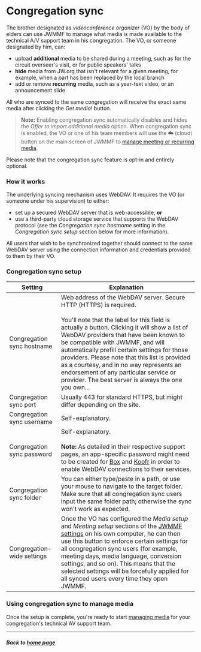 # Congregation sync

The brother designated as _videoconference organizer_ (VO) by the body of elders can use JWMMF to manage what media is made available to the technical A/V support team in his congregation.
The VO, or someone designated by him, can:

- upload **additional** media to be shared during a meeting, such as for the circuit overseer's visit, or for public speakers' talks
- **hide** media from JW.org that isn't relevant for a given meeting, for example, when a part has been replaced by the local branch
- add or remove **recurring** media, such as a year-text video, or an announcement slide

All who are synced to the same congregation will receive the exact same media after clicking the *Get media!* button.

> **Note:** Enabling congregation sync automatically disables and hides the *Offer to import additional media* option. When congregation sync is enabled, the VO or one of his team members will use the **☁️** (cloud) button on the main screen of JWMMF to [manage meeting or recurring media](https://sircharlo.github.io/jw-meeting-media-fetcher/manage-media).

Please note that the congregation sync feature is opt-in and entirely optional.


### How it works

The underlying syncing mechanism uses WebDAV. It requires the VO (or someone under his supervision) to either:

- set up a secured WebDAV server that is web-accessible, **or**
- use a third-party cloud storage service that supports the WebDAV protocol (see the *Congregation sync hostname* setting in the *Congregation sync setup* section below for more information).

All users that wish to be synchronized together should connect to the same WebDAV server using the connection information and credentials provided to them by their VO.

### Congregation sync setup


| Setting  | Explanation |
| ------------- | ------------- |
| Congregation sync hostname | Web address of the WebDAV server. Secure HTTP (HTTPS) is required. <br><br>You'll note that the label for this field is actually a button. Clicking it will show a list of WebDAV providers that have been known to be compatible with JWMMF, and will automatically prefill certain settings for those providers. Please note that this list is provided as a courtesy, and in no way represents an endorsement of any particular service or provider. The best server is always the one you own... |
| Congregation sync port | Usually 443 for standard HTTPS, but might differ depending on the site. |
| Congregation sync username  | Self-explanatory. |
| Congregation sync password | Self-explanatory. <br><br>**Note:** As detailed in their respective support pages, an app-specific password might need to be created for [Box](https://support.box.com/hc/en-us/articles/360043696414-WebDAV-with-Box) and [Koofr](https://koofr.eu/help/koofr_with_webdav/how-do-i-connect-a-service-to-koofr-through-webdav/) in order to enable WebDAV connections to their services. |
| Congregation sync folder |  You can either type/paste in a path, or use your mouse to navigate to the target folder. Make sure that all congregation sync users input the same folder path; otherwise the sync won't work as expected. |
| Congregation-wide settings  | Once the VO has configured the *Media setup* and *Meeting setup* sections of the [JWMMF settings](https://sircharlo.github.io/jw-meeting-media-fetcher/configuration) on his own computer, he can then use this button to enforce certain settings for all congregation sync users (for example, meeting days, media language, conversion settings, and so on). This means that the selected settings will be forcefully applied for all synced users every time they open JWMMF. |


### Using congregation sync to manage media

Once the setup is complete, you're ready to start [managing media](https://sircharlo.github.io/jw-meeting-media-fetcher/manage-media) for your congregation's technical AV support team.

___

##### Back to [home page](https://sircharlo.github.io/jw-meeting-media-fetcher/)
